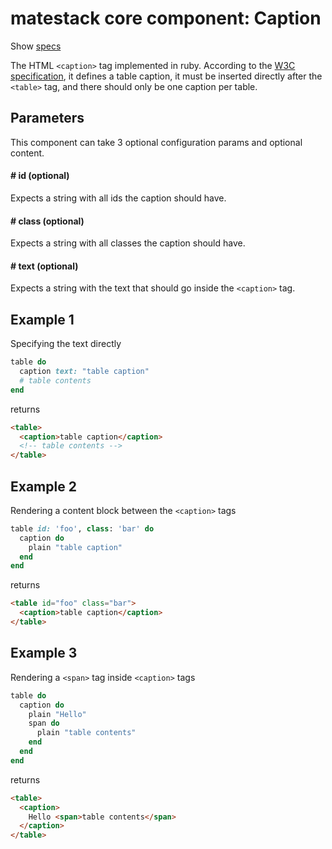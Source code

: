 # matestack core component: Caption

Show [specs](/spec/usage/components/caption_spec.rb)

The HTML `<caption>` tag implemented in ruby. According to the [W3C specification](https://www.w3schools.com/tags/tag_caption.asp), it defines a table caption, it must be inserted directly after the `<table>` tag, and there should only be one caption per table.

## Parameters

This component can take 3 optional configuration params and optional content.

#### # id (optional)
Expects a string with all ids the caption should have.

#### # class (optional)
Expects a string with all classes the caption should have.

#### # text (optional)
Expects a string with the text that should go inside the `<caption>` tag.

## Example 1

Specifying the text directly

```ruby
table do
  caption text: "table caption"
  # table contents
end
```

returns

```html
<table>
  <caption>table caption</caption>
  <!-- table contents -->
</table>
```

## Example 2

Rendering a content block between the `<caption>` tags

```ruby
table id: 'foo', class: 'bar' do
  caption do
    plain "table caption"
  end
end
```

returns

```html
<table id="foo" class="bar">
  <caption>table caption</caption>
</table>
```

## Example 3

Rendering a `<span>` tag inside `<caption>` tags

```ruby
table do
  caption do
    plain "Hello"
    span do
      plain "table contents"
    end
  end
end
```

returns

```html
<table>
  <caption>
    Hello <span>table contents</span>
  </caption>
</table>
```
